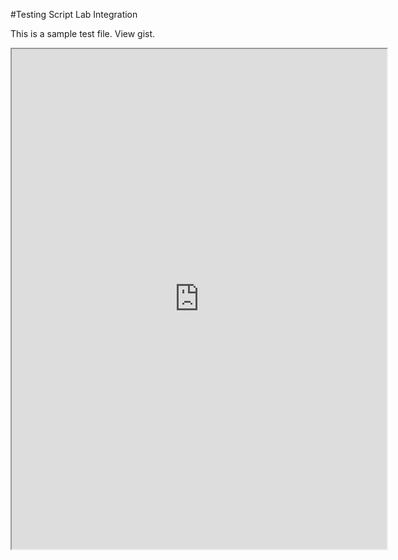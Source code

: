 #Testing Script Lab Integration

This is a sample test file. View gist.

<iframe src="https://bornholm-edge.azurewebsites.net/#/view/gist/excel/0cc24cee687141d1c2726c0feea70911" height="800px" width="600px"></iframe>



